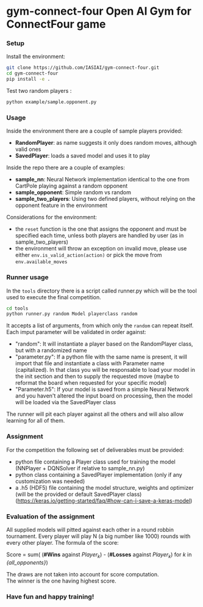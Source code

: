 
  
# gym-connect-four Open AI Gym for ConnectFour game    
    
### Setup    
 Install the environment:    
    
``` bash
git clone https://github.com/IASIAI/gym-connect-four.git
cd gym-connect-four
pip install -e . 
```

Test two random players :    
``` bash
python example/sample.opponent.py
```    
 ### Usage    
 Inside the environment there are a couple of sample players provided:    
* **RandomPlayer**: as name suggests it only does random moves, although valid ones    
* **SavedPlayer**: loads a saved model and uses it to play    
    
Inside the repo there are a couple of examples:    
* **sample_nn**: Neural Network implementation identical to the one from CartPole playing against a random opponent    
* **sample_opponent**: Simple random vs random    
* **sample_two_players**: Using two defined players, without relying on the opponent feature in the environment    
    
Considerations for the environment:    
* the ```reset``` function is the one that assigns the opponent and must be specified each time, unless both players are handled by user (as in sample_two_players)    
* the environment will throw an exception on invalid move, please use either ```env.is_valid_action(action)``` or pick the move from ```env.available_moves```  

### Runner usage
In the ```tools``` directory there is a script called runner.py which will be the tool used to execute the final competition.
``` bash
cd tools
python runner.py random Model playerclass random
```
It accepts a list of arguments, from which only the ```random``` can repeat itself.
Each imput parameter will be validated in order against:
* "random": It will instantiate a player based on the RandomPlayer class, but with a randomized name
* "parameter.py": If a python file with the same name is present, it will import that file and instantiate a class with Parameter name (capitalized). In that class you will be responsable to load your model in the init section and then to supply the requested move (maybe to reformat the board when requested for your specific model)
* "Parameter.h5": If your model is saved from a simple Neural Network and you haven't altered the input board on processing, then the model will be loaded via the SavedPlayer class

The runner will pit each player against all the others and will also allow learning for all of them.

### Assignment    
 For the competition the following set of deliverables must be provided:    
* python file containing a Player class used for training the model (NNPlayer + DQNSolver if relative to sample_nn.py)    
* python class containing a SavedPlayer implementation (only if any customization was needed)    
* a .h5 (HDF5) file containing the model structure, weights and optimizer (will be the provided or default SavedPlayer class) (https://keras.io/getting-started/faq/#how-can-i-save-a-keras-model)    
    
### Evaluation of the assignment    
 All supplied models will pitted against each other in a round robbin tournament. Every player will play N (a big number like 1000) rounds with every other player. The formula of the score:  
  
Score = sum( (**#Wins** against *Player<sub>k</sub>*) - (**#Losses** against *Player<sub>k</sub>*) for *k* in *{all_opponents}*)  
  
The draws are not taken into account for score computation.  
The winner is the one having highest score.  
    
### Have fun and happy training!